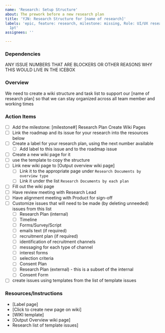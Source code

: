 ```yaml
---
name: 'Research: Setup Structure'
about: The prework before a new research plan
title: 'YJN: Research Structure for [name of research]'
labels: 'epic, feature: research, milestone: missing, Role: UI/UX research, size:
  1pt'
assignees: ''

---
```


### Dependencies
ANY ISSUE NUMBERS THAT ARE BLOCKERS OR OTHER REASONS WHY THIS WOULD LIVE IN THE ICEBOX

### Overview
We need to create a wiki structure and task list to support our [name of research plan] so that we can stay organized across all team member and working times

### Action Items
- [ ] Add the milestone: [milestone#] Research Plan Create Wiki Pages
- [ ] Link the roadmap and its issue for your research into the resources below
- [ ] Create a label for your research plan, using the next number available
  - [ ] Add label to this issue and to the roadmap issue
- [ ] Create a new wiki page for it
- [ ] use the template to copy the structure
- [ ] Link new wiki page to [Output overview wiki page]
   - [ ] Link it to the appropriate page under `Research Documents by overview type`
   - [ ] Link it under the list `Research Documents by each plan`
- [ ] Fill out the wiki page
- [ ] Have review meeting with Research Lead
- [ ] Have alignment meeting with Product for sign-off
- [ ] Customize issues that will need to be made (by deleting unneeded) issues from this list
  - [ ] Research Plan (internal)
  - [ ] Timeline
  - [ ] Forms/Survey/Script
  - [ ] emails text (if required)
  - [ ] recruitment plan (if required)
  - [ ] identification of recruitment channels
  - [ ] messaging for each type of channel
  - [ ] interest forms
  - [ ] selection criteria
  - [ ] Consent Plan
  - [ ] Research Plan (external) - this is a subset of the internal
  - [ ] Consent Form
-  [ ] create issues using templates from the list of template issues

### Resources/Instructions
- [Label page]
- [Click to create new page on wiki]
- [WIKI template]
- [Output Overview wiki page]
- Research list of template issues]
